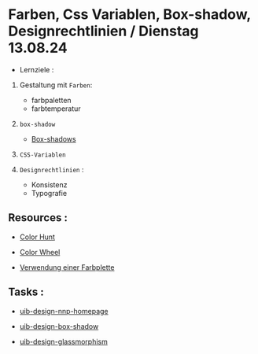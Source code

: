 # Farben, Css Variablen, Box-shadow, Designrechtlinien / Dienstag 13.08.24

- Lernziele :

1. Gestaltung mit `Farben`:
   - farbpaletten
   - farbtemperatur
2. `box-shadow`

   - [Box-shadows](https://www.joshwcomeau.com/css/designing-shadows/)

3. `CSS-Variablen`

4. `Designrechtlinien` :
   - Konsistenz
   - Typografie

## Resources :

- [Color Hunt](https://colorhunt.co/)

- [Color Wheel](https://color.adobe.com/de/create/color-wheel)

- [Verwendung einer Farbplette](https://www.realtimecolors.com/?colors=050315-fbfbfe-2f27ce-dedcff-433bff&fonts=Inter-Inter)

## Tasks :

- [uib-design-nnp-homepage](https://classroom.github.com/a/brmv0cLn)

- [uib-design-box-shadow](https://classroom.github.com/a/lSGAb_dt)

- [uib-design-glassmorphism](https://classroom.github.com/a/HsZgdJ__)
